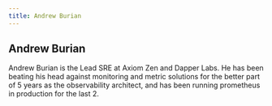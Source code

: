 ```yaml
---
title: Andrew Burian
---
```


## Andrew Burian

Andrew Burian is the Lead SRE at Axiom Zen and Dapper Labs. He has been beating his head against monitoring and metric solutions for the better part of 5 years as the observability architect, and has been running prometheus in production for the last 2.
